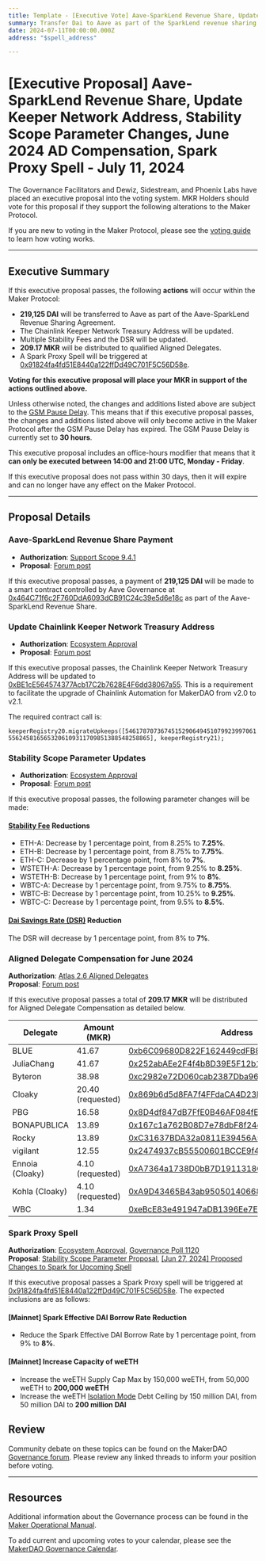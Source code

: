```yaml
---
title: Template - [Executive Vote] Aave-SparkLend Revenue Share, Update Keeper Network Address, Stability Scope Parameter Changes, June 2024 AD Compensation, Spark Proxy Spell - July 11, 2024
summary: Transfer Dai to Aave as part of the SparkLend revenue sharing agreement, update the Chainlink Keeper Network Treasury Address, make Stability Fee and DSR changes as per the Stability Scope, and trigger a Spark Proxy Spell.
date: 2024-07-11T00:00:00.000Z
address: "$spell_address"

---
```

# [Executive Proposal] Aave-SparkLend Revenue Share, Update Keeper Network Address, Stability Scope Parameter Changes, June 2024 AD Compensation, Spark Proxy Spell - July 11, 2024

The Governance Facilitators and Dewiz, Sidestream, and Phoenix Labs have placed an executive proposal into the voting system. MKR Holders should vote for this proposal if they support the following alterations to the Maker Protocol.

If you are new to voting in the Maker Protocol, please see the [voting guide](https://manual.makerdao.com/governance/voting-in-makerdao/on-chain-governance) to learn how voting works.

---

## Executive Summary

If this executive proposal passes, the following **actions** will occur within the Maker Protocol:

- **219,125 DAI** will be transferred to Aave as part of the Aave-SparkLend Revenue Sharing Agreement.
- The Chainlink Keeper Network Treasury Address will be updated.
- Multiple Stability Fees and the DSR will be updated.
- **209.17 MKR** will be distributed to qualified Aligned Delegates.
- A Spark Proxy Spell will be triggered at [0x91824fa4fd51E8440a122ffDd49C701F5C56D58e](https://etherscan.io/address/0x91824fa4fd51E8440a122ffDd49C701F5C56D58e).

**Voting for this executive proposal will place your MKR in support of the actions outlined above.**

Unless otherwise noted, the changes and additions listed above are subject to the [GSM Pause Delay](https://manual.makerdao.com/parameter-index/core/param-gsm-pause-delay). This means that if this executive proposal passes, the changes and additions listed above will only become active in the Maker Protocol after the GSM Pause Delay has expired. The GSM Pause Delay is currently set to **30 hours**.

This executive proposal includes an office-hours modifier that means that it **can only be executed between 14:00 and 21:00 UTC, Monday - Friday**.

If this executive proposal does not pass within 30 days, then it will expire and can no longer have any effect on the Maker Protocol.

---

## Proposal Details

### Aave-SparkLend Revenue Share Payment

- **Authorization**: [Support Scope 9.4.1](https://mips.makerdao.com/mips/details/MIP106#9-4-1-spark-protocol-aave-revenue-share)
- **Proposal**: [Forum post](https://forum.makerdao.com/t/spark-aave-revenue-share-calculation-payment-4-q2-2024/24572)

If this executive proposal passes, a payment of **219,125 DAI** will be made to a smart contract controlled by Aave Governance at [0x464C71f6c2F760DdA6093dCB91C24c39e5d6e18c](https://etherscan.io/address/0x464C71f6c2F760DdA6093dCB91C24c39e5d6e18c) as part of the Aave-SparkLend Revenue Share.

### Update Chainlink Keeper Network Treasury Address

- **Authorization**: [Ecosystem Approval](https://forum.makerdao.com/t/amend-keeper-network-chainlink-automation-v2-1/24593/3)
- **Proposal**: [Forum post](https://forum.makerdao.com/t/amend-keeper-network-chainlink-automation-v2-1/24593)

If this executive proposal passes, the Chainlink Keeper Network Treasury Address will be updated to [0xBE1cE564574377Acb17C2b7628E4F6dd38067a55](https://etherscan.io/address/0xBE1cE564574377Acb17C2b7628E4F6dd38067a55). This is a requirement to facilitate the upgrade of Chainlink Automation for MakerDAO from v2.0 to v2.1.

The required contract call is:

`keeperRegistry20.migrateUpkeeps([54617870736745152906494510799239970615562458165653206109311709851388548258865], keeperRegistry21);`

### Stability Scope Parameter Updates

- **Authorization**: [Ecosystem Approval](https://forum.makerdao.com/t/stability-scope-parameter-changes-14/24594/2)
- **Proposal**: [Forum post](https://forum.makerdao.com/t/stability-scope-parameter-changes-14/24594)

If this executive proposal passes, the following parameter changes will be made:

#### [Stability Fee](https://mips.makerdao.com/mips/details/MIP104#14-3-1-3-stability-fee-sf-) Reductions

- ETH-A: Decrease by 1 percentage point, from 8.25% to **7.25%**.
- ETH-B: Decrease by 1 percentage point, from 8.75% to **7.75%**.
- ETH-C: Decrease by 1 percentage point, from 8% to **7%**.
- WSTETH-A: Decrease by 1 percentage point, from 9.25% to **8.25%**.
- WSTETH-B: Decrease by 1 percentage point, from 9% to **8%**.
- WBTC-A: Decrease by 1 percentage point, from 9.75% to **8.75%**.
- WBTC-B: Decrease by 1 percentage point, from 10.25% to **9.25%**.
- WBTC-C: Decrease by 1 percentage point, from 9.5% to **8.5%**.

#### [Dai Savings Rate (DSR)](https://mips.makerdao.com/mips/details/MIP104#3-2-the-dai-savings-rate) Reduction

The DSR will decrease by 1 percentage point, from 8% to **7%**.

### Aligned Delegate Compensation for June 2024

**Authorization**: [Atlas 2.6 Aligned Delegates](https://mips.makerdao.com/mips/details/MIP101#2-6-aligned-delegates-ads-gov6)  
**Proposal**: [Forum post](https://forum.makerdao.com/t/june-2024-aligned-delegate-compensation/24617)

If this executive proposal passes a total of **209.17 MKR** will be distributed for Aligned Delegate Compensation as detailed below.

| Delegate    | Amount (MKR) | Address                                                                                         |
|-------------|--------------|-------------------------------------------------------------------------------------------------|
| BLUE        | 41.67       | [0xb6C09680D822F162449cdFB8248a7D3FC26Ec9Bf](https://etherscan.io/address/0xb6C09680D822F162449cdFB8248a7D3FC26Ec9Bf) |
| JuliaChang  | 41.67        | [0x252abAEe2F4f4b8D39E5F12b163eDFb7fac7AED7](https://etherscan.io/address/0x252abAEe2F4f4b8D39E5F12b163eDFb7fac7AED7) |
| Byteron     | 38.98         | [0xc2982e72D060cab2387Dba96b846acb8c96EfF66](https://etherscan.io/address/0xc2982e72D060cab2387Dba96b846acb8c96EfF66) |
| Cloaky      | 20.40 (requested)        | [0x869b6d5d8FA7f4FFdaCA4D23FFE0735c5eD1F818](https://etherscan.io/address/0x869b6d5d8FA7f4FFdaCA4D23FFE0735c5eD1F818) |
| PBG         | 16.58        |[0x8D4df847dB7FfE0B46AF084fE031F7691C6478c2](https://etherscan.io/address/0x8D4df847dB7FfE0B46AF084fE031F7691C6478c2) |
| BONAPUBLICA | 13.89        | [0x167c1a762B08D7e78dbF8f24e5C3f1Ab415021D3](https://etherscan.io/address/0x167c1a762B08D7e78dbF8f24e5C3f1Ab415021D3) 
| Rocky       | 13.89        |[0xC31637BDA32a0811E39456A59022D2C386cb2C85](https://etherscan.io/address/0xc31637bda32a0811e39456a59022d2c386cb2c85) |
| vigilant    | 12.55        | [0x2474937cB55500601BCCE9f4cb0A0A72Dc226F61](https://etherscan.io/address/0x2474937cB55500601BCCE9f4cb0A0A72Dc226F61) |
| Ennoia (Cloaky)  | 4.10  (requested)   | [0xA7364a1738D0bB7D1911318Ca3FB3779A8A58D7b](https://etherscan.io/address/0xA7364a1738D0bB7D1911318Ca3FB3779A8A58D7b) |
| Kohla (Cloaky)  | 4.10  (requested)   | [0xA9D43465B43ab95050140668c87A2106C73CA811](https://etherscan.io/address/0xA9D43465B43ab95050140668c87A2106C73CA811) |
| WBC         | 1.34        |[0xeBcE83e491947aDB1396Ee7E55d3c81414fB0D47](https://etherscan.io/address/0xeBcE83e491947aDB1396Ee7E55d3c81414fB0D47) |

### Spark Proxy Spell

**Authorization**: [Ecosystem Approval](https://forum.makerdao.com/t/stability-scope-parameter-changes-14/24594/2), [Governance Poll 1120](https://vote.makerdao.com/polling/QmTBsxR5)  
**Proposal**: [Stability Scope Parameter Proposal](https://forum.makerdao.com/t/stability-scope-parameter-changes-14/24594), [[Jun 27, 2024] Proposed Changes to Spark for Upcoming Spell](https://forum.makerdao.com/t/jun-27-2024-proposed-changes-to-spark-for-upcoming-spell/24552)

If this executive proposal passes a Spark Proxy spell will be triggered at [0x91824fa4fd51E8440a122ffDd49C701F5C56D58e](https://etherscan.io/address/0x91824fa4fd51E8440a122ffDd49C701F5C56D58e). The expected inclusions are as follows:

#### [Mainnet] Spark Effective DAI Borrow Rate Reduction

- Reduce the Spark Effective DAI Borrow Rate by 1 percentage point, from 9% to **8%**.

#### [Mainnet] Increase Capacity of weETH

- Increase the weETH Supply Cap Max by 150,000 weETH, from 50,000 weETH to **200,000 weETH**
- Increase the weETH [Isolation Mode](https://docs.spark.fi/defi-infrastructure/sparklend/spark-lend-features) Debt Ceiling by 150 million DAI, from 50 million DAI to **200 million DAI**

## Review

Community debate on these topics can be found on the MakerDAO [Governance forum](https://forum.makerdao.com/). Please review any linked threads to inform your position before voting.

---

## Resources

Additional information about the Governance process can be found in the [Maker Operational Manual](https://manual.makerdao.com).

To add current and upcoming votes to your calendar, please see the [MakerDAO Governance Calendar](https://manual.makerdao.com/makerdao/calendars/governance-calendar).
